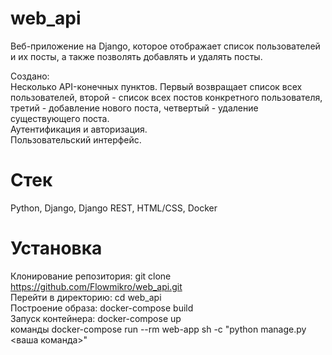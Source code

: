 # web_api
Веб-приложение на Django, которое отображает список пользователей и их посты, а также позволять добавлять и удалять посты.

Создано:\
Несколько API-конечных пунктов. Первый возвращает список всех пользователей, второй - список всех постов конкретного пользователя,
третий - добавление нового поста, четвертый - удаление существующего поста.\
Аутентификация и авторизация.\
Пользовательский интерфейс.
# Стек
Python, Django, Django REST, HTML/CSS, Docker
# Установка
Клонирование репозитория: git clone https://github.com/Flowmikro/web_api.git \
Перейти в директорию: cd web_api\
Построение образа: docker-compose build\
Запуск контейнера: docker-compose up \
команды docker-compose run --rm web-app sh -c "python manage.py <ваша команда>"


